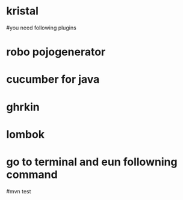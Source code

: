 # kristal
#you need following plugins
# robo pojogenerator
# cucumber for java
# ghrkin
# lombok
# go to terminal and eun followning command
#mvn test
